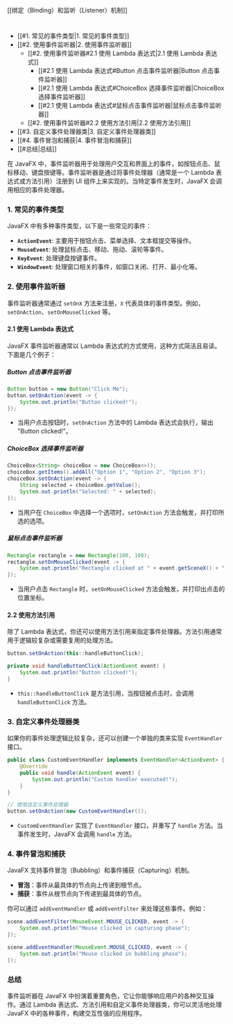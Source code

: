 [[绑定（Binding）和监听（Listener）机制]]
# 
- [[#1. 常见的事件类型|1. 常见的事件类型]]
- [[#2. 使用事件监听器|2. 使用事件监听器]]
	- [[#2. 使用事件监听器#2.1 使用 Lambda 表达式|2.1 使用 Lambda 表达式]]
		- [[#2.1 使用 Lambda 表达式#Button 点击事件监听器|Button 点击事件监听器]]
		- [[#2.1 使用 Lambda 表达式#ChoiceBox 选择事件监听器|ChoiceBox 选择事件监听器]]
		- [[#2.1 使用 Lambda 表达式#鼠标点击事件监听器|鼠标点击事件监听器]]
	- [[#2. 使用事件监听器#2.2 使用方法引用|2.2 使用方法引用]]
- [[#3. 自定义事件处理器类|3. 自定义事件处理器类]]
- [[#4. 事件冒泡和捕获|4. 事件冒泡和捕获]]
- [[#总结|总结]]

在 JavaFX 中，事件监听器用于处理用户交互和界面上的事件，如按钮点击、鼠标移动、键盘按键等。事件监听器是通过将事件处理器（通常是一个 Lambda 表达式或方法引用）注册到 UI 组件上来实现的。当特定事件发生时，JavaFX 会调用相应的事件处理器。

### 1. 常见的事件类型

JavaFX 中有多种事件类型，以下是一些常见的事件：

- **`ActionEvent`**: 主要用于按钮点击、菜单选择、文本框提交等操作。
- **`MouseEvent`**: 处理鼠标点击、移动、拖动、滚轮等事件。
- **`KeyEvent`**: 处理键盘按键事件。
- **`WindowEvent`**: 处理窗口相关的事件，如窗口关闭、打开、最小化等。

### 2. 使用事件监听器

事件监听器通常通过 `setOnX` 方法来注册，`X` 代表具体的事件类型。例如，`setOnAction`、`setOnMouseClicked` 等。

#### 2.1 使用 Lambda 表达式
JavaFX 事件监听器通常以 Lambda 表达式的方式使用，这种方式简洁且易读。下面是几个例子：

##### Button 点击事件监听器
```java
Button button = new Button("Click Me");
button.setOnAction(event -> {
    System.out.println("Button clicked!");
});
```
- 当用户点击按钮时，`setOnAction` 方法中的 Lambda 表达式会执行，输出 "Button clicked!"。

##### ChoiceBox 选择事件监听器
```java
ChoiceBox<String> choiceBox = new ChoiceBox<>();
choiceBox.getItems().addAll("Option 1", "Option 2", "Option 3");
choiceBox.setOnAction(event -> {
    String selected = choiceBox.getValue();
    System.out.println("Selected: " + selected);
});
```
- 当用户在 `ChoiceBox` 中选择一个选项时，`setOnAction` 方法会触发，并打印所选的选项。

##### 鼠标点击事件监听器
```java
Rectangle rectangle = new Rectangle(100, 100);
rectangle.setOnMouseClicked(event -> {
    System.out.println("Rectangle clicked at " + event.getSceneX() + ", " + event.getSceneY());
});
```
- 当用户点击 `Rectangle` 时，`setOnMouseClicked` 方法会触发，并打印出点击的位置坐标。

#### 2.2 使用方法引用
除了 Lambda 表达式，你还可以使用方法引用来指定事件处理器。方法引用通常用于逻辑较复杂或需要复用的处理方法。

```java
button.setOnAction(this::handleButtonClick);

private void handleButtonClick(ActionEvent event) {
    System.out.println("Button clicked!");
}
```
- `this::handleButtonClick` 是方法引用，当按钮被点击时，会调用 `handleButtonClick` 方法。

### 3. 自定义事件处理器类

如果你的事件处理逻辑比较复杂，还可以创建一个单独的类来实现 `EventHandler` 接口。

```java
public class CustomEventHandler implements EventHandler<ActionEvent> {
    @Override
    public void handle(ActionEvent event) {
        System.out.println("Custom handler executed!");
    }
}

// 使用自定义事件处理器
button.setOnAction(new CustomEventHandler());
```

- `CustomEventHandler` 实现了 `EventHandler` 接口，并重写了 `handle` 方法。当事件发生时，JavaFX 会调用 `handle` 方法。

### 4. 事件冒泡和捕获
JavaFX 支持事件冒泡（Bubbling）和事件捕获（Capturing）机制。

- **冒泡**：事件从最具体的节点向上传递到根节点。
- **捕获**：事件从根节点向下传递到最具体的节点。

你可以通过 `addEventHandler` 或 `addEventFilter` 来处理这些事件。例如：

```java
scene.addEventFilter(MouseEvent.MOUSE_CLICKED, event -> {
    System.out.println("Mouse clicked in capturing phase");
});

scene.addEventHandler(MouseEvent.MOUSE_CLICKED, event -> {
    System.out.println("Mouse clicked in bubbling phase");
});
```

### 总结
事件监听器在 JavaFX 中扮演着重要角色，它让你能够响应用户的各种交互操作。通过 Lambda 表达式、方法引用和自定义事件处理器类，你可以灵活地处理 JavaFX 中的各种事件，构建交互性强的应用程序。